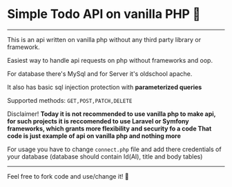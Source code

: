 <h1>Simple Todo API on vanilla PHP 🐘</h1>

---------------------------------------

This is an api written on vanilla php without any third party library or framework.

Easiest way to handle api requests on php without frameworks and oop.

For database there's MySql and for Server it's oldschool apache.

It also has basic sql injection protection with <strong>parameterized queries</strong>

Supported methods: ``GET,POST,PATCH,DELETE``

Disclaimer! <strong>Today it is not recommended to use vanilla php to make api, for such projects it is reccomended to use Laravel or Symfony frameworks, which grants more flexibility and security fo a code
  That code is just example of api on vanilla php and nothing more
</strong>

For usage you have to change ``connect.php`` file and add there credentials of your database (database should contain Id(AI), title and body tables)

-------------------------------------------

Feel free to fork code and use/change it! 🤝
